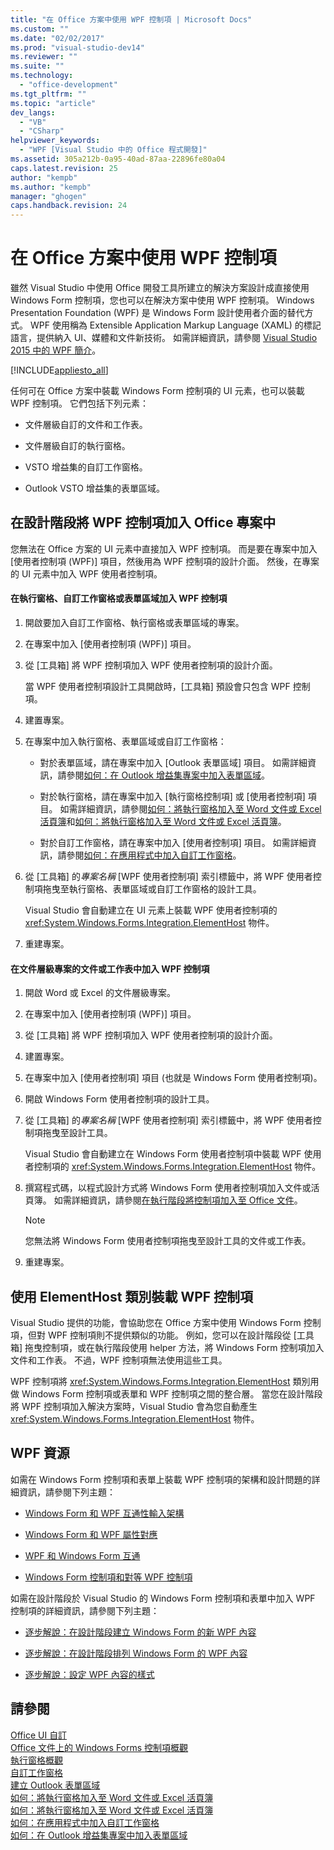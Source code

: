 ```yaml
---
title: "在 Office 方案中使用 WPF 控制項 | Microsoft Docs"
ms.custom: ""
ms.date: "02/02/2017"
ms.prod: "visual-studio-dev14"
ms.reviewer: ""
ms.suite: ""
ms.technology: 
  - "office-development"
ms.tgt_pltfrm: ""
ms.topic: "article"
dev_langs: 
  - "VB"
  - "CSharp"
helpviewer_keywords: 
  - "WPF [Visual Studio 中的 Office 程式開發]"
ms.assetid: 305a212b-0a95-40ad-87aa-22896fe80a04
caps.latest.revision: 25
author: "kempb"
ms.author: "kempb"
manager: "ghogen"
caps.handback.revision: 24
---
```

# 在 Office 方案中使用 WPF 控制項
  雖然 Visual Studio 中使用 Office 開發工具所建立的解決方案設計成直接使用 Windows Form 控制項，您也可以在解決方案中使用 WPF 控制項。  Windows Presentation Foundation \(WPF\) 是 Windows Form 設計使用者介面的替代方式。  WPF 使用稱為 Extensible Application Markup Language \(XAML\) 的標記語言，提供納入 UI、媒體和文件新技術。  如需詳細資訊，請參閱 [Visual Studio 2015 中的 WPF 簡介](../Topic/Introduction%20to%20WPF%20in%20Visual%20Studio%202015.md)。  
  
 [!INCLUDE[appliesto_all](../vsto/includes/appliesto-all-md.md)]  
  
 任何可在 Office 方案中裝載 Windows Form 控制項的 UI 元素，也可以裝載 WPF 控制項。  它們包括下列元素：  
  
-   文件層級自訂的文件和工作表。  
  
-   文件層級自訂的執行窗格。  
  
-   VSTO 增益集的自訂工作窗格。  
  
-   Outlook VSTO 增益集的表單區域。  
  
## 在設計階段將 WPF 控制項加入 Office 專案中  
 您無法在 Office 方案的 UI 元素中直接加入 WPF 控制項。  而是要在專案中加入 \[使用者控制項 \(WPF\)\] 項目，然後用為 WPF 控制項的設計介面。  然後，在專案的 UI 元素中加入 WPF 使用者控制項。  
  
#### 在執行窗格、自訂工作窗格或表單區域加入 WPF 控制項  
  
1.  開啟要加入自訂工作窗格、執行窗格或表單區域的專案。  
  
2.  在專案中加入 \[使用者控制項 \(WPF\)\] 項目。  
  
3.  從 \[工具箱\] 將 WPF 控制項加入 WPF 使用者控制項的設計介面。  
  
     當 WPF 使用者控制項設計工具開啟時，\[工具箱\] 預設會只包含 WPF 控制項。  
  
4.  建置專案。  
  
5.  在專案中加入執行窗格、表單區域或自訂工作窗格：  
  
    -   對於表單區域，請在專案中加入 \[Outlook 表單區域\] 項目。  如需詳細資訊，請參閱[如何：在 Outlook 增益集專案中加入表單區域](../vsto/how-to-add-a-form-region-to-an-outlook-add-in-project.md)。  
  
    -   對於執行窗格，請在專案中加入 \[執行窗格控制項\] 或 \[使用者控制項\] 項目。  如需詳細資訊，請參閱[如何：將執行窗格加入至 Word 文件或 Excel 活頁簿](../vsto/how-to-add-an-actions-pane-to-word-documents-or-excel-workbooks.md)和[如何：將執行窗格加入至 Word 文件或 Excel 活頁簿](../vsto/how-to-add-an-actions-pane-to-word-documents-or-excel-workbooks.md)。  
  
    -   對於自訂工作窗格，請在專案中加入 \[使用者控制項\] 項目。  如需詳細資訊，請參閱[如何：在應用程式中加入自訂工作窗格](../vsto/how-to-add-a-custom-task-pane-to-an-application.md)。  
  
6.  從 \[工具箱\] 的*專案名稱* \[WPF 使用者控制項\] 索引標籤中，將 WPF 使用者控制項拖曳至執行窗格、表單區域或自訂工作窗格的設計工具。  
  
     Visual Studio 會自動建立在 UI 元素上裝載 WPF 使用者控制項的 <xref:System.Windows.Forms.Integration.ElementHost> 物件。  
  
7.  重建專案。  
  
#### 在文件層級專案的文件或工作表中加入 WPF 控制項  
  
1.  開啟 Word 或 Excel 的文件層級專案。  
  
2.  在專案中加入 \[使用者控制項 \(WPF\)\] 項目。  
  
3.  從 \[工具箱\] 將 WPF 控制項加入 WPF 使用者控制項的設計介面。  
  
4.  建置專案。  
  
5.  在專案中加入 \[使用者控制項\] 項目 \(也就是 Windows Form 使用者控制項\)。  
  
6.  開啟 Windows Form 使用者控制項的設計工具。  
  
7.  從 \[工具箱\] 的*專案名稱* \[WPF 使用者控制項\] 索引標籤中，將 WPF 使用者控制項拖曳至設計工具。  
  
     Visual Studio 會自動建立在 Windows Form 使用者控制項中裝載 WPF 使用者控制項的 <xref:System.Windows.Forms.Integration.ElementHost> 物件。  
  
8.  撰寫程式碼，以程式設計方式將 Windows Form 使用者控制項加入文件或活頁簿。  如需詳細資訊，請參閱[在執行階段將控制項加入至 Office 文件](../vsto/adding-controls-to-office-documents-at-run-time.md)。  
  
    > [!NOTE]  
    >  您無法將 Windows Form 使用者控制項拖曳至設計工具的文件或工作表。  
  
9. 重建專案。  
  
## 使用 ElementHost 類別裝載 WPF 控制項  
 Visual Studio 提供的功能，會協助您在 Office 方案中使用 Windows Form 控制項，但對 WPF 控制項則不提供類似的功能。  例如，您可以在設計階段從 \[工具箱\] 拖曳控制項，或在執行階段使用 helper 方法，將 Windows Form 控制項加入文件和工作表。  不過，WPF 控制項無法使用這些工具。  
  
 WPF 控制項將 <xref:System.Windows.Forms.Integration.ElementHost> 類別用做 Windows Form 控制項或表單和 WPF 控制項之間的整合層。  當您在設計階段將 WPF 控制項加入解決方案時，Visual Studio 會為您自動產生 <xref:System.Windows.Forms.Integration.ElementHost> 物件。  
  
## WPF 資源  
 如需在 Windows Form 控制項和表單上裝載 WPF 控制項的架構和設計問題的詳細資訊，請參閱下列主題：  
  
-   [Windows Form 和 WPF 互通性輸入架構](../Topic/Windows%20Forms%20and%20WPF%20Interoperability%20Input%20Architecture.md)  
  
-   [Windows Form 和 WPF 屬性對應](../Topic/Windows%20Forms%20and%20WPF%20Property%20Mapping.md)  
  
-   [WPF 和 Windows Form 互通](../Topic/WPF%20and%20Windows%20Forms%20Interoperation.md)  
  
-   [Windows Form 控制項和對等 WPF 控制項](../Topic/Windows%20Forms%20Controls%20and%20Equivalent%20WPF%20Controls.md)  
  
 如需在設計階段於 Visual Studio 的 Windows Form 控制項和表單中加入 WPF 控制項的詳細資訊，請參閱下列主題：  
  
-   [逐步解說：在設計階段建立 Windows Form 的新 WPF 內容](../Topic/Walkthrough:%20Creating%20New%20WPF%20Content%20on%20Windows%20Forms%20at%20Design%20Time.md)  
  
-   [逐步解說：在設計階段排列 Windows Form 的 WPF 內容](../Topic/Walkthrough:%20Arranging%20WPF%20Content%20on%20Windows%20Forms%20at%20Design%20Time.md)  
  
-   [逐步解說：設定 WPF 內容的樣式](../Topic/Walkthrough:%20Styling%20WPF%20Content.md)  
  
## 請參閱  
 [Office UI 自訂](../vsto/office-ui-customization.md)   
 [Office 文件上的 Windows Forms 控制項概觀](../vsto/windows-forms-controls-on-office-documents-overview.md)   
 [執行窗格概觀](../vsto/actions-pane-overview.md)   
 [自訂工作窗格](../vsto/custom-task-panes.md)   
 [建立 Outlook 表單區域](../vsto/creating-outlook-form-regions.md)   
 [如何：將執行窗格加入至 Word 文件或 Excel 活頁簿](../vsto/how-to-add-an-actions-pane-to-word-documents-or-excel-workbooks.md)   
 [如何：將執行窗格加入至 Word 文件或 Excel 活頁簿](../vsto/how-to-add-an-actions-pane-to-word-documents-or-excel-workbooks.md)   
 [如何：在應用程式中加入自訂工作窗格](../vsto/how-to-add-a-custom-task-pane-to-an-application.md)   
 [如何：在 Outlook 增益集專案中加入表單區域](../vsto/how-to-add-a-form-region-to-an-outlook-add-in-project.md)  
  
  
